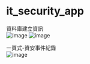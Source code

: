 # it_security_app
資料庫建立資訊<br>
![image](https://github.com/user-attachments/assets/76e6e6a3-4554-4f70-8ca2-fd8e71f6d95e)
![image](https://github.com/user-attachments/assets/eb0fbe64-9b68-41d0-acc3-e70f18d0288f)

一頁式-資安事件紀錄<br>
![image](https://github.com/user-attachments/assets/14ea0200-a867-436a-a8b7-5e84fcde162d)



